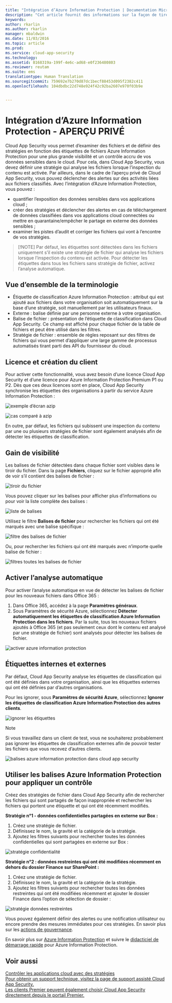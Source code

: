 ```yaml
---
title: "Intégration d’Azure Information Protection | Documentation Microsoft"
description: "Cet article fournit des informations sur la façon de tirer parti de vos balises Azure Information Protection dans Cloud App Security afin de renforcer le contrôle de l’utilisation des applications cloud de votre organisation."
keywords: 
author: rkarlin
ms.author: rkarlin
manager: mbaldwin
ms.date: 11/03/2016
ms.topic: article
ms.prod: 
ms.service: cloud-app-security
ms.technology: 
ms.assetid: 8168319a-199f-4e6c-ad68-e0f236480803
ms.reviewer: reutam
ms.suite: ems
translationtype: Human Translation
ms.sourcegitcommit: 759692e7b270d87dc1becf88453d095f2382c411
ms.openlocfilehash: 104dbdbc22d748e924f42c92ba2607e970f03b9e


---
```


# <a name="azure-information-protection-integration---private-preview"></a>Intégration d’Azure Information Protection - **APERÇU PRIVÉ**

Cloud App Security vous permet d’examiner des fichiers et de définir des stratégies en fonction des étiquettes de fichiers Azure Information Protection pour une plus grande visibilité et un contrôle accru de vos données sensibles dans le cloud. Pour cela, dans Cloud App Security, vous devez définir une stratégie qui analyse les fichiers lorsque l’inspection du contenu est activée. Par ailleurs, dans le cadre de l’aperçu privé de Cloud App Security, vous pouvez déclencher des alertes sur des activités liées aux fichiers classifiés. Avec l’intégration d’Azure Information Protection, vous pouvez :
-   quantifier l’exposition des données sensibles dans vos applications cloud ;
-   créer des stratégies et déclencher des alertes en cas de téléchargement de données classifiées dans vos applications cloud connectées ou mettre en quarantaine/empêcher le partage en externe des données sensibles ;
-   examiner les pistes d’audit et corriger les fichiers qui vont à l’encontre de vos stratégies. 

> [!NOTE] Par défaut, les étiquettes sont détectées dans les fichiers uniquement s’il existe une stratégie de fichier qui analyse les fichiers lorsque l’inspection du contenu est activée. Pour détecter les étiquettes dans tous les fichiers sans stratégie de fichier, activez l’analyse automatique.

## <a name="terminology-overview"></a>Vue d’ensemble de la terminologie
-   Étiquette de classification Azure Information Protection : attribut qui est ajouté aux fichiers dans votre organisation soit automatiquement sur la base d’une stratégie, soit manuellement par les utilisateurs finaux.
-   Externe : balise définie par une personne externe à votre organisation.
-   Balise de fichier : présentation de l’étiquette de classification dans Cloud App Security. Ce champ est affiché pour chaque fichier de la table de fichiers et peut être utilisé dans les filtres.
-   Stratégie de fichier : ensemble de règles reposant sur des filtres de fichiers qui vous permet d’appliquer une large gamme de processus automatisés tirant parti des API du fournisseur du cloud.

## <a name="license-and-tenant-creation"></a>Licence et création du client
Pour activer cette fonctionnalité, vous avez besoin d’une licence Cloud App Security et d’une licence pour Azure Information Protection Premium P1 ou P2. Dès que ces deux licences sont en place, Cloud App Security synchronise les étiquettes des organisations à partir du service Azure Information Protection :

![exemple d’écran azip](./media/azip-screen.png)

![cas comparé à azip](./media/cas-compared-azip.png)
     
En outre, par défaut, les fichiers qui subissent une inspection du contenu par une ou plusieurs stratégies de fichier sont également analysés afin de détecter les étiquettes de classification.

## <a name="gain-visibility"></a>Gain de visibilité

Les balises de fichier détectées dans chaque fichier sont visibles dans le tiroir du fichier.
Dans la page **Fichiers**, cliquez sur le fichier approprié afin de voir s’il contient des balises de fichier :

![tiroir du fichier](./media/azip-file-drawer.png)

Vous pouvez cliquer sur les balises pour afficher plus d’informations ou pour voir la liste complète des balises :
 
![liste de balises](./media/azip-tags-list.png)

Utilisez le filtre **Balises de fichier** pour rechercher les fichiers qui ont été marqués avec une balise spécifique :
 
![filtre des balises de fichier](./media/azip-file-tags-filter.png)

Ou, pour rechercher les fichiers qui ont été marqués avec n’importe quelle balise de fichier :

![filtres toutes les balises de fichier](./media/azip-file-tags-all-filter.png)

## <a name="enable-automatic-scan"></a>Activer l’analyse automatique
Pour activer l’analyse automatique en vue de détecter les balises de fichier pour les nouveaux fichiers dans Office 365 :

1. Dans Office 365, accédez à la page **Paramètres généraux**.
2. Sous Paramètres de sécurité Azure, sélectionnez **Détecter automatiquement les étiquettes de classification Azure Information Protection dans les fichiers**. Par la suite, tous les nouveaux fichiers ajoutés à Office 365 (et pas seulement ceux dont le contenu est analysé par une stratégie de fichier) sont analysés pour détecter les balises de fichier.

![activer azure information protection](./media/enable-azip.png)
 

## <a name="internal-and-external-tags"></a>Étiquettes internes et externes
Par défaut, Cloud App Security analyse les étiquettes de classification qui ont été définies dans votre organisation, ainsi que les étiquettes externes qui ont été définies par d’autres organisations. 

Pour les ignorer, sous **Paramètres de sécurité Azure**, sélectionnez **Ignorer les étiquettes de classification Azure Information Protection des autres clients**.
 
![ignorer les étiquettes](./media/azip-ignore.png)

> [!Note]
> Si vous travaillez dans un client de test, vous ne souhaiterez probablement pas ignorer les étiquettes de classification externes afin de pouvoir tester les fichiers que vous recevez d’autres clients.

![balises azure information protection dans cloud app security](./media/azip-tags-in-cas.png)

## <a name="use-azure-information-protection-tags-to-apply-control"></a>Utiliser les balises Azure Information Protection pour appliquer un contrôle
Créez des stratégies de fichier dans Cloud App Security afin de rechercher les fichiers qui sont partagés de façon inappropriée et rechercher les fichiers qui portent une étiquette et qui ont été récemment modifiés. 

**Stratégie n°1 - données confidentielles partagées en externe sur Box :**

1.  Créez une stratégie de fichier.
2.  Définissez le nom, la gravité et la catégorie de la stratégie.
3.  Ajoutez les filtres suivants pour rechercher toutes les données confidentielles qui sont partagées en externe sur Box :

![stratégie confidentialité](./media/azip-confidentiality-policy.png) 

**Stratégie n°2 : données restreintes qui ont été modifiées récemment en dehors du dossier Finance sur SharePoint :**

1.  Créez une stratégie de fichier.
2.  Définissez le nom, la gravité et la catégorie de la stratégie.
3.  Ajoutez les filtres suivants pour rechercher toutes les données restreintes qui ont été modifiées récemment et ajouter le dossier Finance dans l’option de sélection de dossier : 
 
![stratégie données restreintes](./media/azip-restricted-data-policy.png) 

Vous pouvez également définir des alertes ou une notification utilisateur ou encore prendre des mesures immédiates pour ces stratégies.
En savoir plus sur les [actions de gouvernance](governance-actions.md).

En savoir plus sur [Azure Information Protection](https://docs.microsoft.com/en-us/information-protection/understand-explore/what-is-information-protection) et suivre le [didacticiel de démarrage rapide](https://docs.microsoft.com/en-us/information-protection/get-started/infoprotect-quick-start-tutorial) pour Azure Information Protection.

  

## <a name="see-also"></a>Voir aussi  
[Contrôler les applications cloud avec des stratégies](control-cloud-apps-with-policies.md)   
[Pour obtenir un support technique, visitez la page de support assisté Cloud App Security.](http://support.microsoft.com/oas/default.aspx?prid=16031)   
[Les clients Premier peuvent également choisir Cloud App Security directement depuis le portail Premier.](https://premier.microsoft.com/)  
  
  



<!--HONumber=Nov16_HO3-->


